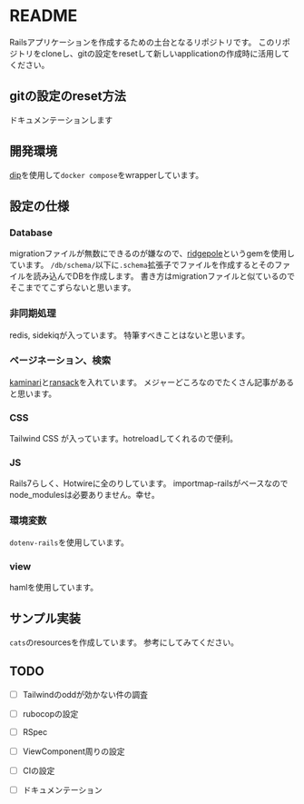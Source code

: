 # README

Railsアプリケーションを作成するための土台となるリポジトリです。
このリポジトリをcloneし、gitの設定をresetして新しいapplicationの作成時に活用してください。

## gitの設定のreset方法
ドキュメンテーションします

## 開発環境

[dip](https://github.com/bibendi/dip)を使用して`docker compose`をwrapperしています。


## 設定の仕様

### Database
migrationファイルが無数にできるのが嫌なので、[ridgepole](https://github.com/ridgepole/ridgepole)というgemを使用しています。
`/db/schema/`以下に`.schema`拡張子でファイルを作成するとそのファイルを読み込んでDBを作成します。
書き方はmigrationファイルと似ているのでそこまでてこずらないと思います。

### 非同期処理
redis, sidekiqが入っています。
特筆すべきことはないと思います。

### ページネーション、検索
[kaminari]()と[ransack]()を入れています。
メジャーどころなのでたくさん記事があると思います。

### CSS
Tailwind CSS が入っています。hotreloadしてくれるので便利。

### JS
Rails7らしく、Hotwireに全のりしています。
importmap-railsがベースなのでnode_modulesは必要ありません。幸せ。

### 環境変数
`dotenv-rails`を使用しています。

### view
hamlを使用しています。

## サンプル実装

`cats`のresourcesを作成しています。
参考にしてみてください。

## TODO
- [ ] Tailwindのoddが効かない件の調査
- [ ] rubocopの設定
- [ ] RSpec
- [ ] ViewComponent周りの設定
- [ ] CIの設定
- [ ] ドキュメンテーション

